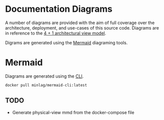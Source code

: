 # Documentation Diagrams
A number of diagrams are provided with the aim of full coverage over the architecture, deployment, and use-cases of this source code. Diagrams are in reference to the [4 + 1 architectural view model](https://en.wikipedia.org/wiki/4%2B1_architectural_view_model).

Digrams are generated using the [Mermaid](https://mermaid-js.github.io/mermaid/#/) diagraming tools.

# Mermaid
Diagrams are generated using the [CLI](https://github.com/mermaidjs/mermaid.cli).

```sh
docker pull minlag/mermaid-cli:latest
```

## TODO

- Generate physical-view mmd from the docker-compose file